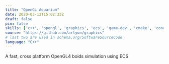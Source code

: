 ```yaml
---
title: "OpenGL Aquarium"
date: 2020-03-12T15:02:33Z
draft: false
pin: false
skills: ['c++', 'opengl', 'graphics', 'ecs', 'game-dev', 'cmake', 'conan']
source: "https://github.com/arlyon/graphics"
# last two are used in schema.org/SoftwareSourceCode
language: "C++"
---
```


A fast, cross platform OpenGL4 boids simulation using ECS 
